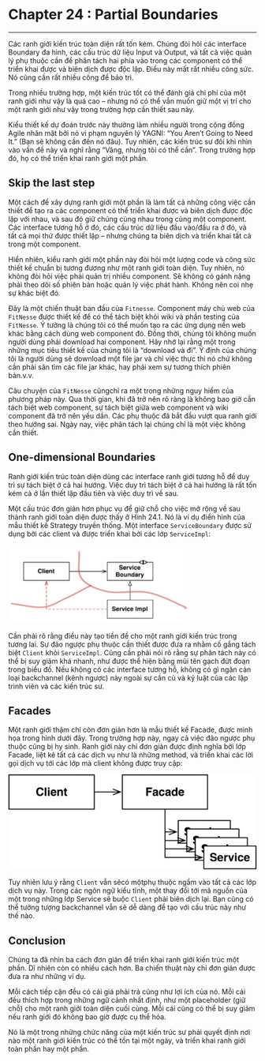 # Chapter 24 : Partial Boundaries
--------------------------

Các ranh giới kiến trúc toàn diện rất tốn kém. Chúng đòi hỏi các interface Boundary đa hình, các cấu trúc dữ liệu Input và Output, và tất cả việc quản lý phụ thuộc cần để phân tách hai phía vào trong các component có thể triển khai được và biên dịch được độc lập. Điều này mất rất nhiều công sức. Nó cũng cần rất nhiều công để bảo trì.

Trong nhiều trường hợp, một kiến trúc tốt có thể đánh giá chi phí của một ranh giới như vậy là quá cao – nhưng nó có thể vẫn muốn giữ một vị trí cho một ranh giới như vậy trong trường hợp cần thiết sau này.

Kiểu thiết kế dự đoán trước này thường làm nhiều người trong cộng đồng Agile nhăn mặt bởi nó vi phạm nguyên lý YAGNI: “You Aren’t Going to Need It.” (Bạn sẽ không cần đến nó đâu). Tuy nhiên, các kiến trúc sư đôi khi nhìn vào vấn đề này và nghĩ rằng “Vâng, nhưng tôi có thể cần”. Trong trường hợp đó, họ có thể triển khai ranh giới một phần.

## Skip the last step
Một cách để xây dựng ranh giới một phần là làm tất cả những công việc cần thiết để tạo ra các component có thể triển khai được và biên dịch được độc lập với nhau, và sau đó giữ chúng cùng nhau trong cùng một component. Các interface tương hỗ ở đó, các cấu trúc dữ liệu đầu vào/đầu ra ở đó, và tất cả mọi thứ được thiết lập – nhưng chúng ta biên dịch và triển khai tất cả trong một component.

Hiển nhiên, kiểu ranh giới một phần này đòi hỏi một lượng code và công sức thiết kế chuẩn bị tương đương như một ranh giới toàn diện. Tuy nhiên, nó không đòi hỏi việc phải quản trị nhiều component. Sẽ không có gánh nặng phải theo dõi số phiên bản hoặc quản lý việc phát hành. Không nên coi nhẹ sự khác biệt đó.

Đây là một chiến thuật ban đầu của `Fitnesse`. Component máy chủ web của `FitNesse` được thiết kế để có thể tách biệt khỏi wiki và phần testing của `FitNesse`. Ý tưởng là chúng tôi có thể muốn tạo ra các ứng dụng nền web khác bằng cách dùng web component đó. Đồng thời, chúng tôi không muốn người dùng phải download hai component. Hãy nhớ lại rằng một trong những mục tiêu thiết kế của chúng tôi là “download và đi”. Ý định của chúng tôi là người dùng sẽ download một file jar và chỉ việc thực thi nó chứ không cần phải săn tìm các file jar khác, hay phải xem sự tương thích phiên bản.v.v.

Câu chuyện của `FitNesse` cũngchỉ ra một trong những nguy hiểm của phương pháp này. Qua thời gian, khi đã trở nên rõ ràng là không bao giờ cần tách biệt web component, sự tách biệt giữa web component và wiki component đã trở nên yếu dần. Các phụ thuộc đã bắt đầu vượt qua ranh giới theo hướng sai. Ngày nay, việc phân tách lại chúng chỉ là một việc không cần thiết.

## One-dimensional Boundaries
Ranh giới kiến trúc toàn diện dùng các interface ranh giới tương hỗ để duy trì sự tách biệt ở cả hai hướng. Việc duy trì tách biệt ở cả hai hướng là rất tốn kém cả ở lần thiết lập đầu tiên và việc duy trì về sau.

Một cấu trúc đơn giản hơn phục vụ để giữ chỗ cho việc mở rộng về sau thành ranh giới toàn diện được thấy ở Hình 24.1. Nó là ví dụ điển hình của mẫu thiết kế Strategy truyền thống. Một interface `ServiceBoundary` được sử dụng bởi các client và được triển khai bởi các lớp `ServiceImpl`:

![The Strategy pattern](./imgs/image-50.png)

Cần phải rõ rằng điều này tạo tiền đề cho một ranh giới kiến trúc trong tương lai. Sự đảo ngược phụ thuộc cần thiết được đưa ra nhằm cố gắng tách biệt `Client` khỏi `ServiceImpl`. Cũng cần phải nói rõ rằng sự phân tách này có thể bị suy giảm khá nhanh, như được thể hiện bằng mũi tên gạch đứt đoạn trong biểu đồ. Nếu không có các interface tương hỗ, không có gì ngăn cản loại backchannel (kênh ngược) này ngoài sự cần cù và kỷ luật của các lập trình viên và các kiến trúc sư.

## Facades

Một ranh giới thậm chí còn đơn giản hơn là mẫu thiết kế Facade, được minh họa trong hình dưới đây. Trong trường hợp này, ngay cả việc đảo ngược phụ thuộc cũng bị hy sinh. Ranh giới này chỉ đơn giản được định nghĩa bởi lớp Facade, liệt kê tất cả các dịch vụ như là những method, và triển khai các lời gọi dịch vụ tới các lớp mà client không được truy cập:

![Alt text](./imgs/image-51.png)

Tuy nhiên lưu ý rằng `Client` vẫn sẽcó mộtphụ thuộc ngầm vào tất cả các lớp dịch vụ này. Trong các ngôn ngữ kiểu tĩnh, một thay đổi tới mã nguồn của một trong những lớp Service sẽ buộc `Client` phải biên dịch lại. Bạn cũng có thể tưởng tượng backchannel vẫn sẽ dễ dàng để tạo với cấu trúc này như thế nào.



## Conclusion

Chúng ta đã nhìn ba cách đơn giản để triển khai ranh giới kiến trúc một phần. Dĩ nhiên còn có nhiều cách hơn. Ba chiến thuật này chỉ đơn giản được đưa ra như những ví dụ.

Mỗi cách tiếp cận đều có cái giá phải trả cũng như lợi ích của nó. Mỗi cái đều thích hợp trong những ngữ cảnh nhất định, như một placeholder (giữ chỗ) cho một ranh giới toàn diện cuối cùng. Mỗi cái cũng có thể bị suy giảm nếu ranh giới đó không bao giờ được cụ thể hóa.

Nó là một trong những chức năng của một kiến trúc sư phải quyết định nơi nào một ranh giới kiến trúc có thể tồn tại một ngày, và triển khai ranh giới toàn phần hay một phần.

